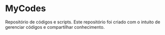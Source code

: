 # MyCodes
Repositório de códigos e scripts.
Este repositório foi criado com o intuito de gerenciar códigos e compartilhar conhecimento.
